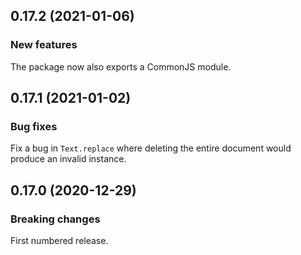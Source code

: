 ## 0.17.2 (2021-01-06)

### New features

The package now also exports a CommonJS module.

## 0.17.1 (2021-01-02)

### Bug fixes

Fix a bug in `Text.replace` where deleting the entire document would produce an invalid instance.

## 0.17.0 (2020-12-29)

### Breaking changes

First numbered release.

